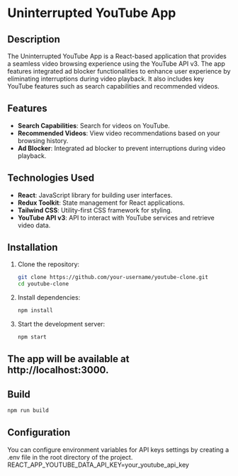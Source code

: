 # Uninterrupted YouTube App

## Description

The Uninterrupted YouTube App is a React-based application that provides a seamless video browsing experience using the YouTube API v3. The app features integrated ad blocker functionalities to enhance user experience by eliminating interruptions during video playback. It also includes key YouTube features such as search capabilities and recommended videos.

## Features

- **Search Capabilities**: Search for videos on YouTube.
- **Recommended Videos**: View video recommendations based on your browsing history.
- **Ad Blocker**: Integrated ad blocker to prevent interruptions during video playback.

## Technologies Used

- **React**: JavaScript library for building user interfaces.
- **Redux Toolkit**: State management for React applications.
- **Tailwind CSS**: Utility-first CSS framework for styling.
- **YouTube API v3**: API to interact with YouTube services and retrieve video data.

## Installation

1. Clone the repository:
   ``` bash
   git clone https://github.com/your-username/youtube-clone.git
   cd youtube-clone

3. Install dependencies:
   ``` bash
   npm install

5. Start the development server:
   ``` bash
   npm start

## The app will be available at http://localhost:3000.
## Build
   ``` bash
   npm run build
```
## Configuration
You can configure environment variables for API keys settings by creating a .env file in the root directory of the project.
REACT_APP_YOUTUBE_DATA_API_KEY=your_youtube_api_key

  
